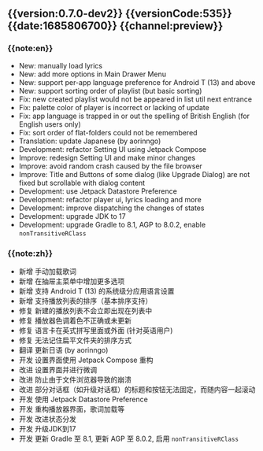 ## {{version:0.7.0-dev2}} {{versionCode:535}} {{date:1685806700}} {{channel:preview}}

### {{note:en}}
- New: manually load lyrics
- New: add more options in Main Drawer Menu
- New: support per-app language preference for Android T (13) and above
- New: support sorting order of playlist (but basic sorting)
- Fix: new created playlist would not be appeared in list util next entrance
- Fix: palette color of player is incorrect or lacking of update
- Fix: app language is trapped in or out the spelling of British English (for English users only) 
- Fix: sort order of flat-folders could not be remembered
- Translation: update Japanese (by aorinngo)
- Development: refactor Setting UI using Jetpack Compose
- Improve: redesign Setting UI and make minor changes
- Improve: avoid random crash caused by the file browser
- Improve: Title and Buttons of some dialog (like Upgrade Dialog) are not fixed but scrollable with dialog content
- Development: use Jetpack Datastore Preference
- Development: refactor player ui, lyrics loading and more
- Development: improve dispatching the changes of states
- Development: upgrade JDK to 17
- Development: upgrade Gradle to 8.1, AGP to 8.0.2, enable `nonTransitiveRClass`

### {{note:zh}}
- 新增 手动加载歌词
- 新增 在抽屉主菜单中增加更多选项
- 新增 支持 Android T (13) 的系统级分应用语言设置
- 新增 支持播放列表的排序（基本排序支持）
- 修复 新建的播放列表不会立即出现在列表中
- 修复 播放器色调着色不正确或未更新
- 修复 语言卡在英式拼写里面或外面 (针对英语用户)
- 修复 无法记住扁平文件夹的排序方式
- 翻译 更新日语 (by aorinngo)
- 开发 设置界面使用 Jetpack Compose 重构
- 改进 设置界面并进行微调
- 改进 防止由于文件浏览器导致的崩溃
- 改进 部分对话框（如升级对话框）的标题和按钮无法固定，而随内容一起滚动
- 开发 使用 Jetpack Datastore Preference
- 开发 重构播放器界面，歌词加载等
- 开发 改进状态分发
- 开发 升级JDK到17
- 开发 更新 Gradle 至 8.1, 更新 AGP 至 8.0.2, 启用 `nonTransitiveRClass`